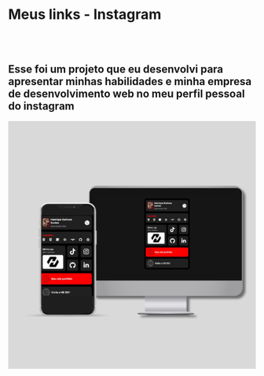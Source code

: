 <h1>Meus links - Instagram</h1>
<br>
<br>
<h2>Esse foi um projeto que eu desenvolvi para apresentar minhas habilidades e minha empresa de desenvolvimento web no meu perfil pessoal do instagram</h2>
<img src="https://github.com/HenriqueBarbosa7/linkBio/blob/main/img/Design%20sem%20nome%20(1).png?raw=true" />
